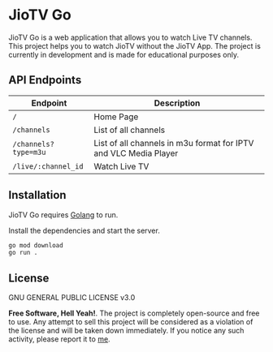 # JioTV Go

JioTV Go is a web application that allows you to watch Live TV channels. This project helps you to watch JioTV without the JioTV App. The project is currently in development and is made for educational purposes only.

## API Endpoints

| Endpoint | Description |
| --- | --- |
| `/` | Home Page |
| `/channels` | List of all channels |
| `/channels?type=m3u` | List of all channels in m3u format for IPTV and VLC Media Player |
| `/live/:channel_id` | Watch Live TV |

## Installation

JioTV Go requires [Golang](https://golang.org/) to run.

Install the dependencies and start the server.

```sh
go mod download
go run .
```

## License

GNU GENERAL PUBLIC LICENSE v3.0

**Free Software, Hell Yeah!**. The project is completely open-source and free to use. Any attempt to sell this project will be considered as a violation of the license and will be taken down immediately. If you notice any such activity, please report it to [me](mailto:rabil@rbls.eu.org).

